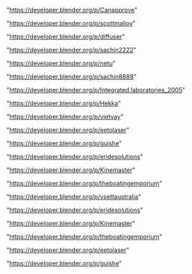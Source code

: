 "https://developer.blender.org/p/Canapprove"

"https://developer.blender.org/p/scottmalloy"

"https://developer.blender.org/p/diffuser"

"https://developer.blender.org/p/sachin2222"

"https://developer.blender.org/p/netu"

"https://developer.blender.org/p/sachin8888"

"https://developer.blender.org/p/Integrated.laboratories_2005"

"https://developer.blender.org/p/Hekka"

"https://developer.blender.org/p/vietvay"

"https://developer.blender.org/p/eetolaser"

"https://developer.blender.org/p/guishe"

"https://developer.blender.org/p/eridesolutions"

"https://developer.blender.org/p/Kinemaster"

"https://developer.blender.org/p/theboatingemporium"

 
"https://developer.blender.org/p/vsettaustralia"


"https://developer.blender.org/p/eridesolutions"


"https://developer.blender.org/p/Kinemaster"


"https://developer.blender.org/p/theboatingemporium"


"https://developer.blender.org/p/eetolaser"


"https://developer.blender.org/p/guishe"


 
